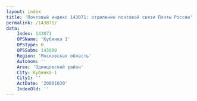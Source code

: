 ```yaml
---
layout: index
title: 'Почтовый индекс 143071: отделение почтовой связи Почты России'
permalink: /143071/
data:
    Index: 143071
    OPSName: 'Кубинка 1'
    OPSType: О
    OPSSubm: 143000
    Region: 'Московская область'
    Autonom: ''
    Area: 'Одинцовский район'
    City: Кубинка-1
    City1: ''
    ActDate: '20001030'
    IndexOld: ''
---
```

